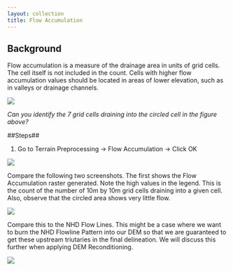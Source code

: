 ```yaml
---
layout: collection
title: Flow Accumulation
---
```


## Background ##

Flow accumulation is a measure of the drainage area in units of grid cells. The cell itself is not included in the count. Cells with higher flow accumulation values should be located in areas of lower elevation, such as in valleys or drainage channels.

<a href="{{ site.url }}/pictures/FlowAccumulation.png"><img src="{{ site.url }}/pictures/FlowAccumulation.png"></a>

*Can you identify the 7 grid cells draining into the circled cell in the figure above?*

##Steps##

1. Go to Terrain Preprocessing &#8594; Flow Accumulation &#8594; Click OK

<a href="{{ site.url }}/pictures/FlowAccumulation2.png"><img src="{{ site.url }}/pictures/FlowAccumulation2.png"></a>

Compare the following two screenshots. The first shows the Flow Accumulation raster generated. Note the high values in the legend. This is the count of the number of 10m by 10m grid cells draining into a given cell. Also, observe that the circled area shows very little flow.

<a href="{{ site.url }}/pictures/FlowAccumulation3.png"><img src="{{ site.url }}/pictures/FlowAccumulation3.png"></a>

Compare this to the NHD Flow Lines. This might be a case where we want to burn the NHD Flowline Pattern into our DEM so that we are guaranteed to get these upstream triutaries in the final delineation. We will discuss this further when applying DEM Reconditioning. 

<a href="{{ site.url }}/pictures/FlowAccumulation4.png"><img src="{{ site.url }}/pictures/FlowAccumulation4.png"></a>


